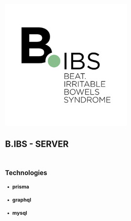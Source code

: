 <img src='./.github/logo-name.png' width=400>

# B.IBS - SERVER
<br>

## Technologies
- ### prisma
- ### graphql
- ### mysql
